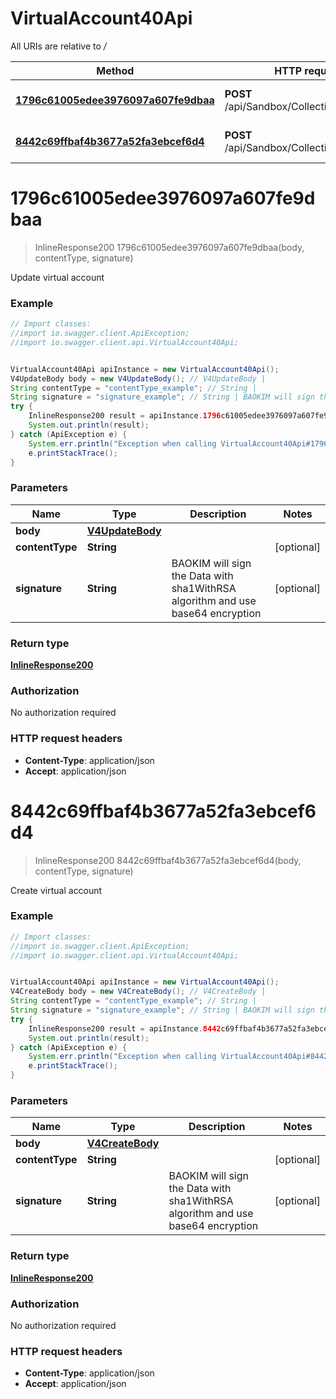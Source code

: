 # VirtualAccount40Api

All URIs are relative to */*

Method | HTTP request | Description
------------- | ------------- | -------------
[**1796c61005edee3976097a607fe9dbaa**](VirtualAccount40Api.md#1796c61005edee3976097a607fe9dbaa) | **POST** /api/Sandbox/Collection/V4/update | Update virtual account
[**8442c69ffbaf4b3677a52fa3ebcef6d4**](VirtualAccount40Api.md#8442c69ffbaf4b3677a52fa3ebcef6d4) | **POST** /api/Sandbox/Collection/V4/create | Create virtual account

<a name="1796c61005edee3976097a607fe9dbaa"></a>
# **1796c61005edee3976097a607fe9dbaa**
> InlineResponse200 1796c61005edee3976097a607fe9dbaa(body, contentType, signature)

Update virtual account

### Example
```java
// Import classes:
//import io.swagger.client.ApiException;
//import io.swagger.client.api.VirtualAccount40Api;


VirtualAccount40Api apiInstance = new VirtualAccount40Api();
V4UpdateBody body = new V4UpdateBody(); // V4UpdateBody | 
String contentType = "contentType_example"; // String | 
String signature = "signature_example"; // String | BAOKIM will sign the Data with sha1WithRSA algorithm and use base64 encryption
try {
    InlineResponse200 result = apiInstance.1796c61005edee3976097a607fe9dbaa(body, contentType, signature);
    System.out.println(result);
} catch (ApiException e) {
    System.err.println("Exception when calling VirtualAccount40Api#1796c61005edee3976097a607fe9dbaa");
    e.printStackTrace();
}
```

### Parameters

Name | Type | Description  | Notes
------------- | ------------- | ------------- | -------------
 **body** | [**V4UpdateBody**](V4UpdateBody.md)|  |
 **contentType** | **String**|  | [optional]
 **signature** | **String**| BAOKIM will sign the Data with sha1WithRSA algorithm and use base64 encryption | [optional]

### Return type

[**InlineResponse200**](InlineResponse200.md)

### Authorization

No authorization required

### HTTP request headers

 - **Content-Type**: application/json
 - **Accept**: application/json

<a name="8442c69ffbaf4b3677a52fa3ebcef6d4"></a>
# **8442c69ffbaf4b3677a52fa3ebcef6d4**
> InlineResponse200 8442c69ffbaf4b3677a52fa3ebcef6d4(body, contentType, signature)

Create virtual account

### Example
```java
// Import classes:
//import io.swagger.client.ApiException;
//import io.swagger.client.api.VirtualAccount40Api;


VirtualAccount40Api apiInstance = new VirtualAccount40Api();
V4CreateBody body = new V4CreateBody(); // V4CreateBody | 
String contentType = "contentType_example"; // String | 
String signature = "signature_example"; // String | BAOKIM will sign the Data with sha1WithRSA algorithm and use base64 encryption
try {
    InlineResponse200 result = apiInstance.8442c69ffbaf4b3677a52fa3ebcef6d4(body, contentType, signature);
    System.out.println(result);
} catch (ApiException e) {
    System.err.println("Exception when calling VirtualAccount40Api#8442c69ffbaf4b3677a52fa3ebcef6d4");
    e.printStackTrace();
}
```

### Parameters

Name | Type | Description  | Notes
------------- | ------------- | ------------- | -------------
 **body** | [**V4CreateBody**](V4CreateBody.md)|  |
 **contentType** | **String**|  | [optional]
 **signature** | **String**| BAOKIM will sign the Data with sha1WithRSA algorithm and use base64 encryption | [optional]

### Return type

[**InlineResponse200**](InlineResponse200.md)

### Authorization

No authorization required

### HTTP request headers

 - **Content-Type**: application/json
 - **Accept**: application/json


